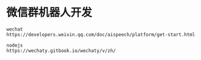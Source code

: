 # 微信群机器人开发
```text
wechat
https://developers.weixin.qq.com/doc/aispeech/platform/get-start.html

nodejs
https://wechaty.gitbook.io/wechaty/v/zh/


```
